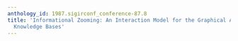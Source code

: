```yaml
---
anthology_id: 1987.sigirconf_conference-87.8
title: 'Informational Zooming: An Interaction Model for the Graphical Access to Text
  Knowledge Bases'
---
```

